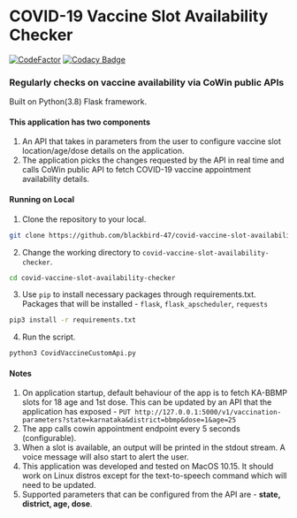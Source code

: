 # COVID-19 Vaccine Slot Availability Checker
[![CodeFactor](https://www.codefactor.io/repository/github/blackbird-47/covid-vaccine-slot-availability-checker/badge)](https://www.codefactor.io/repository/github/blackbird-47/covid-vaccine-slot-availability-checker) [![Codacy Badge](https://app.codacy.com/project/badge/Grade/776d93aad63b4cf0b3da6adb9fc45cff)](https://www.codacy.com/gh/blackbird-47/covid-vaccine-slot-availability-checker/dashboard?utm_source=github.com&amp;utm_medium=referral&amp;utm_content=blackbird-47/covid-vaccine-slot-availability-checker&amp;utm_campaign=Badge_Grade)

### Regularly checks on vaccine availability via CoWin public APIs

Built on Python(3.8) Flask framework.

#### This application has two components
1. An API that takes in parameters from the user to configure vaccine slot location/age/dose details on the application.
2. The application picks the changes requested by the API in real time and calls CoWin public API to fetch COVID-19 vaccine appointment availability details.

#### Running on Local
1. Clone the repository to your local.
```bash
git clone https://github.com/blackbird-47/covid-vaccine-slot-availability-checker.git
```
2. Change the working directory to ```covid-vaccine-slot-availability-checker```.
```bash
cd covid-vaccine-slot-availability-checker
```
3. Use ```pip``` to install necessary packages through requirements.txt. Packages that will be installed - ```flask```, ```flask_apscheduler```, ```requests```
```bash
pip3 install -r requirements.txt 
```
4. Run the script.
```bash
python3 CovidVaccineCustomApi.py
```

#### Notes
1. On application startup, default behaviour of the app is to fetch KA-BBMP slots for 18 age and 1st dose. This can be updated by an API that the application has exposed - ```PUT http://127.0.0.1:5000/v1/vaccination-parameters?state=karnataka&district=bbmp&dose=1&age=25```
2. The app calls cowin appointment endpoint every 5 seconds (configurable).
3. When a slot is available, an output will be printed in the stdout stream. A voice message will also start to alert the user.
4. This application was developed and tested on MacOS 10.15. It should work on Linux distros except for the text-to-speech command which will need to be updated.
5. Supported parameters that can be configured from the API are - **state, district, age, dose**.
